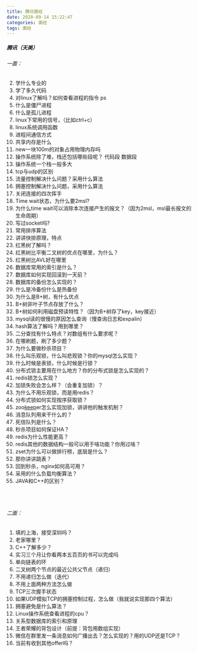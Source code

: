```yaml
---
title: 腾讯面经
date: 2020-09-14 15:22:47
categories: 面经
tags: 面经
---
```


##### 腾讯（天美） 

######      一面：    

   2.  学什么专业的    
   3.  学了多久代码    
   4.  对linux了解吗？如何查看进程的指令 ps    
   5.  什么是僵尸进程    
   6.  什么是孤儿进程    
   7.  linux下常用的信号，（比如ctrl+c）    
   8.  linux系统调用函数    
   9.  进程间通信方式    
   10.  共享内存是什么    
   11.  new一块100m的对象占用物理内存吗    
   12.  操作系统除了堆，栈还包括哪些段呢？ 代码段 数据段    
   13.  操作系统一个栈一般多大    
   14.  tcp与udp的区别    
   15.  流量控制解决什么问题？采用什么算法    
   16.  拥塞控制解决什么问题，采用什么算法    
   17.  关闭连接的四次挥手    
   18.  Time wait状态，为什么要2msl?    
   19.  为什么time wait可以消除本次连接产生的报文？（因为2msl，msl最长报文的生命周期）    
   20.  写过socket吗?    
   21.  常用排序算法    
   22.  讲讲快排原理，特点    
   23.  红黑树了解吗？    
   24.  红黑树比平衡二叉树的优点在哪里，为什么？    
   25.  红黑树比AVL好在哪里    
   26.  数据库常用的索引是什么？    
   27.  数据库如何实现回滚到一天前？    
   28.  数据库的备份怎么实现的？    
   29.  什么是冷备份什么是热备份         
   30.  为什么是B+树，有什么优点    
   31.  B+树非叶子节点存放了什么？    
   32.  B+树如何利用磁盘预读特性？（因为B+树存了key，key接近）    
   33.  mysql读的很慢的原因怎么查询（慢查询日志和expalin）    
   34.  hash算法了解吗？用到哪里？    
   35.  二分查找有什么特点？对数组有什么要求呢？    
   36.  在哪刷题，刷了多少题？    
   37.  为什么要做秒杀项目？    
   38.  什么叫乐观锁，什么叫悲观锁？你的mysql怎么实现？    
   39.  什么时候是表锁，什么时候是行锁？    
   40.  分布式锁主要用在什么地方？你的分布式锁是怎么实现的？    
   41.  redis锁怎么实现？    
   42.  加锁失败会怎么样？（会重复加锁）？    
   43.  为什么不用乐观锁，而是用redis？    
   44.  分布式锁如何实现按序获取锁？    
   45.  zoo[keep]()er怎么实现加锁，讲讲他的触发机制？    
   46.  消息队列用来干什么的？    
   47.  死信队列是什么？    
   48.  秒杀项目如何保证HA？    
   49.  redis为什么性能更高？    
   50.  redis其他的数据结构一般可以用于啥功能？你用过啥？    
   51.  zset为什么可以做排行榜，底层是什么？    
   52.  那你讲讲跳表？    
   53.  回到秒杀，nginx如何高可用？    
   54.  采用的什么负载均衡算法？    
   55.  JAVA和C++的区别？    

​     
​    

######      二面：    

1. 填的上海，接受深圳吗？    
2. 老家哪里？    
3. C++了解多少？    
4. 实习三个月让你看两本五百页的书可以完成吗    
5. 单向链表的环    
6. 二叉树两个节点的最近公共父节点（递归）    
7.  不用递归怎么做（迭代）    
8. 不用上面两种方法怎么做    
9. TCP三次握手状态    
10.  如果UDP模拟TCP的拥塞控制过程，怎么做（我就说实现那四个算法）    
11. 拥塞避免是什么算法？    
12.  Linux操作系统查看进程的cpu？    
13. 关系型数据库的索引和原理    
14. 王者荣耀的背包设计（前提：背包用数组实现）    
15. 微信在群里发一条消息如何广播出去？怎么实现的？用的UDP还是TCP？    
16. 当前有收到其他offer吗？    

​      
​   

